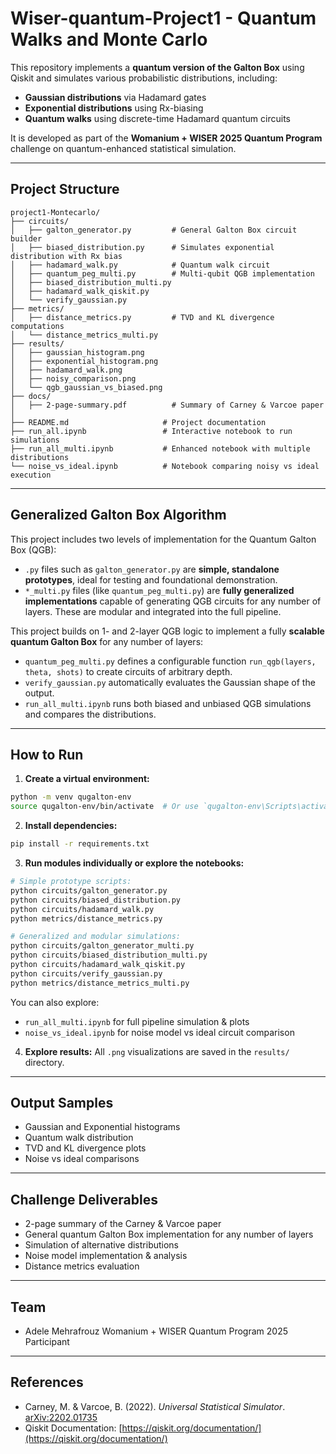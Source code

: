 # Wiser-quantum-Project1 - Quantum Walks and Monte Carlo

This repository implements a **quantum version of the Galton Box** using Qiskit and simulates various probabilistic distributions, including:

* **Gaussian distributions** via Hadamard gates
* **Exponential distributions** using Rx-biasing
* **Quantum walks** using discrete-time Hadamard quantum circuits

It is developed as part of the **Womanium + WISER 2025 Quantum Program** challenge on quantum-enhanced statistical simulation.

---

## Project Structure

```
project1-Montecarlo/
├── circuits/
│   ├── galton_generator.py         # General Galton Box circuit builder
│   ├── biased_distribution.py      # Simulates exponential distribution with Rx bias
│   ├── hadamard_walk.py            # Quantum walk circuit
│   ├── quantum_peg_multi.py        # Multi-qubit QGB implementation
│   ├── biased_distribution_multi.py
│   ├── hadamard_walk_qiskit.py
│   └── verify_gaussian.py
├── metrics/
│   ├── distance_metrics.py         # TVD and KL divergence computations
│   └── distance_metrics_multi.py
├── results/
│   ├── gaussian_histogram.png
│   ├── exponential_histogram.png
│   ├── hadamard_walk.png
│   ├── noisy_comparison.png
│   └── qgb_gaussian_vs_biased.png
├── docs/
│   ├── 2-page-summary.pdf          # Summary of Carney & Varcoe paper
│   
├── README.md                     # Project documentation
├── run_all.ipynb                 # Interactive notebook to run simulations
├── run_all_multi.ipynb           # Enhanced notebook with multiple distributions
└── noise_vs_ideal.ipynb          # Notebook comparing noisy vs ideal execution
```

---

## Generalized Galton Box Algorithm

This project includes two levels of implementation for the Quantum Galton Box (QGB):

* `.py` files such as `galton_generator.py` are **simple, standalone prototypes**, ideal for testing and foundational demonstration.
* `*_multi.py` files (like `quantum_peg_multi.py`) are **fully generalized implementations** capable of generating QGB circuits for any number of layers. These are modular and integrated into the full pipeline.

This project builds on 1- and 2-layer QGB logic to implement a fully **scalable quantum Galton Box** for any number of layers:

* `quantum_peg_multi.py` defines a configurable function `run_qgb(layers, theta, shots)` to create circuits of arbitrary depth.
* `verify_gaussian.py` automatically evaluates the Gaussian shape of the output.
* `run_all_multi.ipynb` runs both biased and unbiased QGB simulations and compares the distributions.

---

## How to Run

1. **Create a virtual environment:**

```bash
python -m venv qugalton-env
source qugalton-env/bin/activate  # Or use `qugalton-env\Scripts\activate` on Windows
```

2. **Install dependencies:**

```bash
pip install -r requirements.txt
```

3. **Run modules individually or explore the notebooks:**

```bash
# Simple prototype scripts:
python circuits/galton_generator.py
python circuits/biased_distribution.py
python circuits/hadamard_walk.py
python metrics/distance_metrics.py

# Generalized and modular simulations:
python circuits/galton_generator_multi.py
python circuits/biased_distribution_multi.py
python circuits/hadamard_walk_qiskit.py
python circuits/verify_gaussian.py
python metrics/distance_metrics_multi.py
```

You can also explore:

* `run_all_multi.ipynb` for full pipeline simulation & plots
* `noise_vs_ideal.ipynb` for noise model vs ideal circuit comparison

4. **Explore results:**
   All `.png` visualizations are saved in the `results/` directory.

---

## Output Samples

* Gaussian and Exponential histograms
* Quantum walk distribution
* TVD and KL divergence plots
* Noise vs ideal comparisons

---

## Challenge Deliverables

* 2-page summary of the Carney & Varcoe paper
* General quantum Galton Box implementation for any number of layers
* Simulation of alternative distributions
* Noise model implementation & analysis
* Distance metrics evaluation

---

## Team

* Adele Mehrafrouz
  Womanium + WISER Quantum Program 2025 Participant

---

## References

* Carney, M. & Varcoe, B. (2022). *Universal Statistical Simulator*. [arXiv:2202.01735](https://arxiv.org/abs/2202.01735)
* Qiskit Documentation: [https://qiskit.org/documentation/](https://qiskit.org/documentation/)
